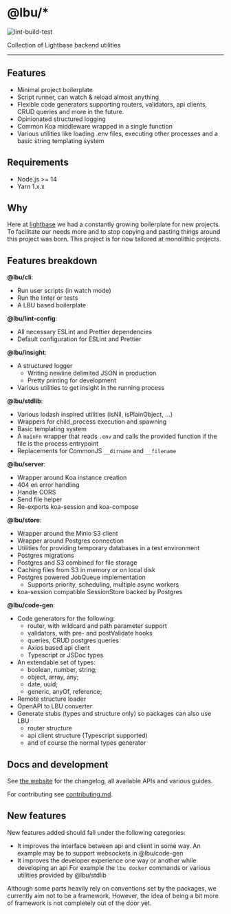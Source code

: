 # @lbu/\*

![lint-build-test](https://github.com/lightbasenl/lbu/workflows/lint-build-test/badge.svg)

Collection of Lightbase backend utilities

---

## Features

- Minimal project boilerplate
- Script runner, can watch & reload almost anything
- Flexible code generators supporting routers, validators, api clients, CRUD
  queries and more in the future.
- Opinionated structured logging
- Common Koa middleware wrapped in a single function
- Various utilities like loading .env files, executing other processes and a
  basic string templating system

## Requirements

- Node.js >= 14
- Yarn 1.x.x

## Why

Here at [lightbase](https://lightbase.nl) we had a constantly growing
boilerplate for new projects. To facilitate our needs more and to stop copying
and pasting things around this project was born. This project is for now
tailored at monolithic projects.

## Features breakdown

**@lbu/cli**:

- Run user scripts (in watch mode)
- Run the linter or tests
- A LBU based boilerplate

**@lbu/lint-config**:

- All necessary ESLint and Prettier dependencies
- Default configuration for ESLint and Prettier

**@lbu/insight**:

- A structured logger
  - Writing newline delimited JSON in production
  - Pretty printing for development
- Various utilities to get insight in the running process

**@lbu/stdlib**:

- Various lodash inspired utilities (isNil, isPlainObject, ...)
- Wrappers for child_process execution and spawning
- Basic templating system
- A `mainFn` wrapper that reads `.env` and calls the provided function if the
  file is the process entrypoint
- Replacements for CommonJS `__dirname` and `__filename`

**@lbu/server**:

- Wrapper around Koa instance creation
- 404 en error handling
- Handle CORS
- Send file helper
- Re-exports koa-session and koa-compose

**@lbu/store**:

- Wrapper around the Minio S3 client
- Wrapper around Postgres connection
- Utilities for providing temporary databases in a test environment
- Postgres migrations
- Postgres and S3 combined for file storage
- Caching files from S3 in memory or on local disk
- Postgres powered JobQueue implementation
  - Supports priority, scheduling, multiple async workers
- koa-session compatible SessionStore backed by Postgres

**@lbu/code-gen**:

- Code generators for the following:
  - router, with wildcard and path parameter support
  - validators, with pre- and postValidate hooks
  - queries, CRUD postgres queries
  - Axios based api client
  - Typescript or JSDoc types
- An extendable set of types:
  - boolean, number, string;
  - object, array, any;
  - date, uuid;
  - generic, anyOf, reference;
- Remote structure loader
- OpenAPI to LBU converter
- Generate stubs (types and structure only) so packages can also use LBU
  - router structure
  - api client structure (Typescript supported)
  - and of course the normal types generator

## Docs and development

See [the website](https://lbu.lightbase.nl) for the changelog, all available
APIs and various guides.

For contributing see [contributing.md](https://lbu.lightbase.nl/#/contributing).

## New features

New features added should fall under the following categories:

- It improves the interface between api and client in some way. An example may
  be to support websockets in @lbu/code-gen
- It improves the developer experience one way or another while developing an
  api For example the `lbu docker` commands or various utilities provided by
  @lbu/stdlib

Although some parts heavily rely on conventions set by the packages, we
currently aim not to be a framework. However, the idea of being a bit more of
framework is not completely out of the door yet.
